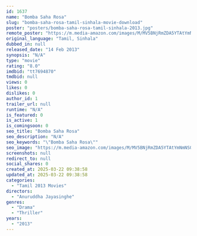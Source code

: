 ```yaml
---
id: 1637
name: "Bomba Saha Rosa"
slug: "bomba-saha-rosa-tamil-sinhala-movie-download"
poster: "posters/bomba-saha-rosa-tamil-sinhala-2013.jpg"
remote_poster: "https://m.media-amazon.com/images/M/MV5BNjRmZDA5YTAtYmNmNS00M2Q4LWE1YzQtMGZiOTFlMDVkYzlhXkEyXkFqcGdeQXVyMjkyMjM2NjY@._V1_SX300.jpg"
original_language: "Tamil, Sinhala"
dubbed_in: null
released_date: "14 Feb 2013"
synopsis: "N/A"
type: "movie"
rating: "8.0"
imdbid: "tt7694870"
tmdbid: null
views: 0
likes: 0
dislikes: 0
author_id: 1
trailer_url: null
runtime: "N/A"
is_featured: 0
is_active: 1
is_comingsoon: 0
seo_title: "Bomba Saha Rosa"
seo_description: "N/A"
seo_keywords: "\"Bomba Saha Rosa\""
seo_image: "https://m.media-amazon.com/images/M/MV5BNjRmZDA5YTAtYmNmNS00M2Q4LWE1YzQtMGZiOTFlMDVkYzlhXkEyXkFqcGdeQXVyMjkyMjM2NjY@._V1_SX300.jpg"
screenshots: null
redirect_to: null
social_shares: 0
created_at: 2025-03-22 09:38:58
updated_at: 2025-03-22 09:38:58
categories:
  - "Tamil 2013 Movies"
directors:
  - "Anuruddha Jayasinghe"
genres:
  - "Drama"
  - "Thriller"
years:
  - "2013"
---
```


